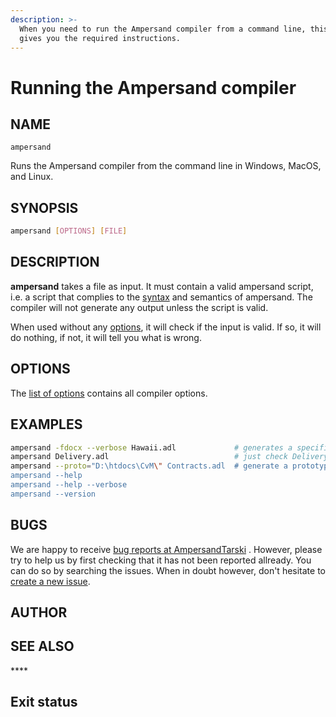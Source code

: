 ```yaml
---
description: >-
  When you need to run the Ampersand compiler from a command line, this chapter
  gives you the required instructions.
---
```


# Running the Ampersand compiler

## NAME

`ampersand`

Runs the Ampersand compiler from the command line in Windows, MacOS, and Linux.

## SYNOPSIS

```bash
ampersand [OPTIONS] [FILE]
```

## DESCRIPTION

**ampersand** takes a file as input. It must contain a valid ampersand script, i.e. a script that complies to the [syntax](../ampersand-syntax/) and semantics of ampersand. The compiler will not generate any output unless the script is valid.

When used without any [options](https://github.com/AmpersandTarski/documentation/tree/5c45435a2b5cdd69129ba6ee9401819331fb531e/the-command-line-tool/options.md), it will check if the input is valid. If so, it will do nothing, if not, it will tell you what is wrong.

## OPTIONS

The [list of options](https://github.com/AmpersandTarski/documentation/tree/5c45435a2b5cdd69129ba6ee9401819331fb531e/the-command-line-tool/options.md) contains all compiler options.

## EXAMPLES

```bash
ampersand -fdocx --verbose Hawaii.adl             # generates a specification document for Hawaii.adl
ampersand Delivery.adl                            # just check Delivery.adl for errors
ampersand --proto="D:\htdocs\CvM\" Contracts.adl  # generate a prototype from Contracts.adl
ampersand --help
ampersand --help --verbose
ampersand --version
```

## BUGS

We are happy to receive [bug reports at AmpersandTarski](https://github.com/AmpersandTarski/ampersand/issues) . However, please try to help us by first checking that it has not been reported allready. You can do so by searching the issues. When in doubt however, don't hesitate to [create a new issue](https://github.com/AmpersandTarski/ampersand/issues).

## AUTHOR

## SEE ALSO

\*\*\*\*

## Exit status

